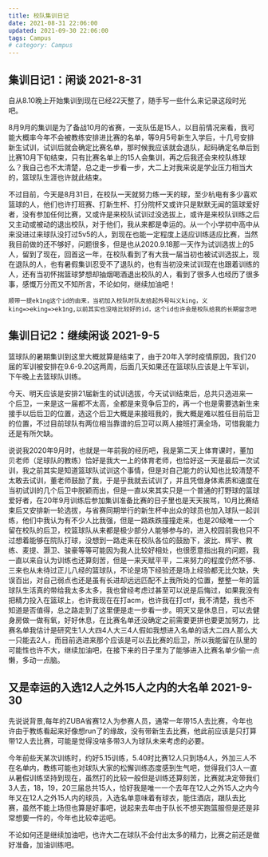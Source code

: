 ```yaml
---
title: 校队集训日记
date: 2021-08-31 22:06:00
updated: 2021-09-30 22:06:00
tags: Campus
# category: Campus
---
```


## 集训日记1：闲谈 2021-8-31

​ 自从8.10晚上开始集训到现在已经22天整了，随手写一些什么来记录这段时光吧。

​ 8月9月的集训是为了备战10月的省赛，一支队伍是15人，以目前情况来看，我可能大概率今年不会被教练安排进比赛的名单，等9月5号新生入学后，十几号安排新生试训，试训后就会确定比赛名单，那时候我应该就会退队，起码确定名单后到比赛10月下旬结束，只有比赛名单上的15人会集训，再之后我还会来校队练球么？我自己也不太清楚，总之走一步看一步，大二上对我来说是学业压力相当大的，篮球队生涯也许就此结束。

​ 不过目前，今天是8月31日，在校队一天就努力练一天的球，至少杭电有多少喜欢篮球的人，他们也许打班赛、打新生杯、打分院杯又或许只是默默无闻的篮球爱好者，没有参加任何比赛，又或许是来校队试训过没选拔上，或许是来校队训练之后又主动或被动的退出校队，对于他们，我从来都是幸运的。从一个小学初中高中从来没进过来球队没打过5v5的人，到现在也能一定程度上适应训练适应比赛，当然我目前做的还不够好，问题很多，但是也从2020.9.18那一天作为试训选拔上的5人，留到了现在，回首这一年，在校队看到了有大我一届当初也被试训选拔上，现在退队的人，也有暑假集训忍受不了退队的，也有当初没来试训现在也跟着训练的人，还有当初怀揣篮球梦想却抽烟喝酒退出校队的人，看到了很多人也经历了很多事，感慨万分而又不知所言，不论如何，继续加油吧！

    顺带一提ek1ng这个id的由来，当初加入校队时队友给起外号叫义king，义king=>eking=>ek1ng,以前其实也没啥比较好的id，这个id也许会是校队给我的长期留念吧

## 集训日记2：继续闲谈 2021-9-5

​  篮球队的暑期集训到这里大概就算是结束了，由于20年入学时疫情原因，我们20届的军训被安排在9.6-9.20这两周，后面几天如果还在篮球队应该是上午军训，下午晚上去篮球队训练。

​  今天、明天应该是安排21届新生的试训选拔，今天试训结束后，总共只选进来一个后卫，一来是这一届都不太高，全都是来竞争后卫的，再一个也是需要选新生来接手以后后卫的位置，选这个后卫大概是来接班我的，我大概是难以胜任目前后卫的位置，不过目前球队有两位相当靠谱的后卫可以两人接班打满全场，可惜我能力还是有所欠缺。

​  说说我2020年9月时，也就是一年前我的经历吧，我是第二天上体育课时，董加贝老师（足球队的教练）恰好是我大一上的体育老师，也恰好这一天是最后一次试训，我之前其实是知道篮球队试训这个事情，但是对自己能力的认知也比较清楚不太敢去试训，董老师鼓励了我，于是乎我就去试训了，并且凭借身体素质和速度在当初试训的几个后卫中脱颖而出，但是一直以来其实只是一个普通的打野球的篮球爱好者，在20年9月训练后参加集训准备比赛的日子里也是天天挨骂，10月比赛结束后又安排新一轮选拔，与省赛同期举行的新生杯中出众的球员也加入球队一起训练，他们中我认为有不少人比我强，但是一路跌跌撞撞走来，也是20级唯一一个留在校队的后卫，校篮球队从来都是极少部分人能够参与的，进入校园前我也只不过想着能够在院队打球，没想到一路走来在校队各位的鼓励下，波比、辉宇、教练、麦提、灏卫、骏豪等等可能因为我人比较好相处，也很愿意指出我的问题，我一直以来自认为训练也还算刻苦，但是一来天赋平平，二来努力的程度仍然不够、三来也从未待过正儿八经的篮球队，不论是场下经验还是场上经验都无比欠缺，失误百出，对自己弱点也还是虽有长进却远远匹配不上我所处的位置，整整一年的篮球队生活真的带给我太多太多，我也曾经考虑过甚至可以说是后悔过，如果我没有把精力投入在篮球上，也许我现在在打acm，也许我在打ctf，我不清楚，我也不知道是否值得，总之路走到了这里便是走一步看一步。明天又是休息日，可以去健身房做一做有氧，好好休息，在比赛名单还没确定之前需要更拼也要更加努力，比赛名单我估计是研究生1人大四4人大三4人假如我想进入名单的话大二四人那么大一只能去2人，而目前选进来那个应该是可以去比赛的后卫，所以我能留在队里的可能性也许不大，继续加油吧，在接下来的日子里为了能够进入比赛名单少偷一点懒，多动一点脑。

## 又是幸运的入选12人之外15人之内的大名单 2021-9-30

​  先说说背景,每年的ZUBA省赛12人为参赛人员，通常一年带15人去比赛，今年也许由于教练看起来好像想run了的缘故，没有带新生去比赛，他此前应该是只打算带12人去比赛，可能是觉得没啥多带3人为球队未来考虑的必要。

​  今年前些天某次训练时，约好5.15训练，5.40时比赛12人只到场4人，外加三人不在名单内，教练可能也对球队大家的松懈训练态度感到生气吧，觉得我们3人一直从暑假训练坚持到现在，虽然打的比较一般但是训练还算刻苦，比赛就决定带我们3人去，18，19，20三届总共15人，恰好我是唯一一个去年在12人之外15人之内今年又在12人之外15人内的球员，入选名单意味着有球衣，能住酒店，跟队去比赛，虽然不能上场但也算是好事吧，说起来去年由于队长不想买跑篮服但是还是非常想要一件的，今年也比较幸运吧。

​  不论如何还是继续加油吧，也许大二在球队不会付出太多的精力，比赛之前还是做好准备，加油训练吧。
